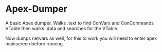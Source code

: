 # Apex-Dumper

A basic Apex dumper. Walks .text to find ConVars and ConCommands VTable then walks .data and searches for the VTable.

Now dumps netvars as well, for this to work you will need to enter apex mainscreen before running.
